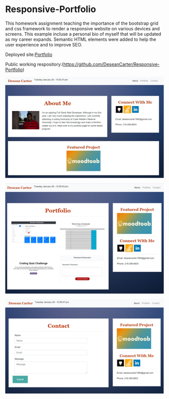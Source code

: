 # Responsive-Portfolio
This homework assignment teaching the importance of the bootstrap grid and css framework to render a responsive website on various devices and screens. This example incluse a personal bio of myself that will be updated as my career expands. Semantic HTML elements were added to help the user experience and to improve SEO. 

Deployed site:[Portfolio](https://deseancarter.github.io/Responsive-Portfolio/)

Public working respository:(https://github.com/DeseanCarter/Responsive-Portfolio)

![Screenshot of about page](./assets/imgs/aboutme.jpg)

![Screenshot of portfolio page](./assets/imgs/portfolio-screenshot.jpg)

![Screenshot of contact page](./assets/imgs/contact-screenshot.jpg)



